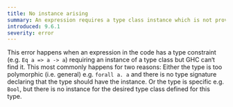```yaml
---
title: No instance arising
summary: An expression requires a type class instance which is not provided by the context.
introduced: 9.6.1
severity: error
---
```


This error happens when an expression in the code has a type constraint (e.g. `Eq a => a -> a`) requiring an instance of a type class but GHC can‘t find it.
This most commonly happens for two reasons: Either the type is too polymorphic (i.e. general) e.g. `forall a. a` and there is no type signature declaring that the type should have the instance. Or the type is specific e.g. `Bool`, but there is no instance for the desired type class defined for this type.
